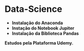 # Data-Science

* **Instalação do Anaconda**
* **Instação do Notebook Jupiter**
* **Instalação da Biblioteca Pandas** 


 **Estudos pela Plataforma Udemy.**

